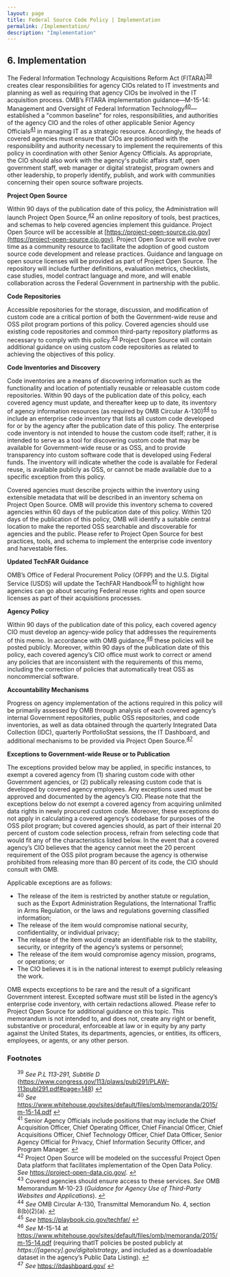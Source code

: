 ```yaml
---
layout: page
title: Federal Source Code Policy | Implementation
permalink: /Implementation/
description: "Implementation"
---
```


## 6. Implementation

The Federal Information Technology Acquisitions Reform Act (FITARA)<sup id="fnr39"><a href="#fn39">39</a></sup> creates clear responsibilities for agency CIOs related to IT investments and planning as well as requiring that agency CIOs be involved in the IT acquisition process. OMB’s FITARA implementation guidance—M-15-14: Management and Oversight of Federal Information Technology<sup id="fnr40"><a href="#fn40">40</a></sup>—established a "common baseline" for roles, responsibilities, and authorities of the agency CIO and the roles of other applicable Senior Agency Officials<sup id="fnr41"><a href="#fn41">41</a></sup> in managing IT as a strategic resource. Accordingly, the heads of covered agencies must ensure that CIOs are positioned with the responsibility and authority necessary to implement the requirements of this policy in coordination with other Senior Agency Officials. As appropriate, the CIO should also work with the agency's public affairs staff, open government staff, web manager or digital strategist, program owners and other leadership, to properly identify, publish, and work with communities concerning their open source software projects.

**Project Open Source**

Within 90 days of the publication date of this policy, the Administration will launch Project Open Source,<sup id="fnr42"><a href="#fn42">42</a></sup> an online repository of tools, best practices, and schemas to help covered agencies implement this guidance. Project Open Source will be accessible at [https://project-open-source.cio.gov](https://project-open-source.cio.gov). Project Open Source will evolve over time as a community resource to facilitate the adoption of good custom source code development and release practices. Guidance and language on open source licenses will be provided as part of Project Open Source. The repository will include further definitions, evaluation metrics, checklists, case studies, model contract language and more, and will enable collaboration across the Federal Government in partnership with the public.

**Code Repositories**

Accessible repositories for the storage, discussion, and modification of custom code are a critical portion of both the Government-wide reuse and OSS pilot program portions of this policy. Covered agencies should use existing code repositories and common third-party repository platforms as necessary to comply with this policy.<sup id="fnr43"><a href="#fn43">43</a></sup>  Project Open Source will contain additional guidance on using custom code repositories as related to achieving the objectives of this policy.  

**Code Inventories and Discovery**

Code inventories are a means of discovering information such as the functionality and location of potentially reusable or releasable custom code repositories. Within 90 days of the publication date of this policy, each covered agency must update, and thereafter keep up to date, its inventory of agency information resources (as required by OMB Circular A-130)<sup id="fnr44"><a href="#fn44">44</a></sup> to include an enterprise code inventory that lists all custom code developed for or by the agency after the publication date of this policy. The enterprise code inventory is not intended to house the custom code itself; rather, it is intended to serve as a tool for discovering custom code that may be available for Government-wide reuse or as OSS, and to provide transparency into custom software code that is developed using Federal funds. The inventory will indicate whether the code is available for Federal reuse, is available publicly as OSS, or cannot be made available due to a specific exception from this policy.

Covered agencies must describe projects within the inventory using extensible metadata that will be described in an inventory schema on Project Open Source. OMB will provide this inventory schema to covered agencies within 60 days of the publication date of this policy. Within 120 days of the publication of this policy, OMB will identify a suitable central location to make the reported OSS searchable and discoverable for agencies and the public. Please refer to Project Open Source for best practices, tools, and schema to implement the enterprise code inventory and harvestable files.

**Updated TechFAR Guidance**

OMB’s Office of Federal Procurement Policy (OFPP) and the U.S. Digital Service (USDS) will update the TechFAR Handbook<sup id="fnr45"><a href="#fn45">45</a></sup> to highlight how agencies can go about securing Federal reuse rights and open source licenses as part of their acquisitions processes.

**Agency Policy**

Within 90 days of the publication date of this policy, each covered agency CIO must develop an agency-wide policy that addresses the requirements of this memo. In accordance with OMB guidance,<sup id="fnr46"><a href="#fn46">46</a></sup> these policies will be posted publicly. Moreover, within 90 days of the publication date of this policy, each covered agency’s CIO office must work to correct or amend any policies that are inconsistent with the requirements of this memo, including the correction of policies that automatically treat OSS as noncommercial software.

**Accountability Mechanisms**

Progress on agency implementation of the actions required in this policy will be primarily assessed by OMB through analysis of each covered agency’s internal Government repositories, public OSS repositories, and code inventories, as well as data obtained through the quarterly Integrated Data Collection (IDC), quarterly PortfolioStat sessions, the IT Dashboard, and additional mechanisms to be provided via Project Open Source.<sup id="fnr47"><a href="#fn47">47</a></sup> 

**Exceptions to Government-wide Reuse or to Publication**

The exceptions provided below may be applied, in specific instances, to exempt a covered agency from (1) sharing custom code with other Government agencies, or (2) publically releasing custom code that is developed by covered agency employees. Any exceptions used must be approved and documented by the agency’s CIO. Please note that the exceptions below do not exempt a covered agency from acquiring unlimited data rights in newly procured custom code. Moreover, these exceptions do not apply in calculating a covered agency’s codebase for purposes of the OSS pilot program; but covered agencies should, as part of their internal 20 percent of custom code selection process, refrain from selecting code that would fit any of the characteristics listed below. In the event that a covered agency’s CIO believes that the agency cannot meet the 20 percent requirement of the OSS pilot program because the agency is otherwise prohibited from releasing more than 80 percent of its code, the CIO should consult with OMB.

Applicable exceptions are as follows:

* The release of the item is restricted by another statute or regulation, such as the Export Administration Regulations, the International Traffic in Arms Regulation, or the laws and regulations governing classified information; 
* The release of the item would compromise national security, confidentiality, or individual privacy;
* The release of the item would create an identifiable risk to the stability, security, or integrity of the agency’s systems or personnel;
* The release of the item would compromise agency mission, programs, or operations; or
* The CIO believes it is in the national interest to exempt publicly releasing the work.

OMB expects exceptions to be rare and the result of a significant Government interest. Excepted software must still be listed in the agency’s enterprise code inventory, with certain redactions allowed. Please refer to Project Open Source for additional guidance on this topic. This memorandum is not intended to, and does not, create any right or benefit, substantive or procedural, enforceable at law or in equity by any party against the United States, its departments, agencies, or entities, its officers, employees, or agents, or any other person.

### Footnotes

<ul style="list-style-type:none">

<li id="fn39"><sup>39</sup> <em>See P.L 113-291, Subtitle D</em> (<a href="https://www.congress.gov/113/plaws/publ291/PLAW-113publ291.pdf#page=148">https://www.congress.gov/113/plaws/publ291/PLAW-113publ291.pdf#page=148</a>) <a href="#fnr39">&#8617;</a></li>
<li id="fn40"><sup>40</sup> <em>See</em> <a href="https://www.whitehouse.gov/sites/default/files/omb/memoranda/2015/m-15-14.pdf">https://www.whitehouse.gov/sites/default/files/omb/memoranda/2015/m-15-14.pdf</a> <a href="#fnr40">&#8617;</a></li>
<li id="fn41"><sup>41</sup> Senior Agency Officials include positions that may include the Chief Acquisition Officer, Chief Operating Officer, Chief Financial Officer, Chief Acquisitions Officer, Chief Technology Officer, Chief Data Officer, Senior Agency Official for Privacy, Chief Information Security Officer, and Program Manager. <a href="#fnr41">&#8617;</a></li>
<li id="fn42"><sup>42</sup> Project Open Source will be modeled on the successful Project Open Data platform that facilitates implementation of the Open Data Policy. <em>See</em> <a href="https://project-open-data.cio.gov/">https://project-open-data.cio.gov/</a>. <a href="#fnr42">&#8617;</a></li>
<li id="fn43"><sup>43</sup> Covered agencies should ensure access to these services. <em>See</em> OMB Memorandum M-10-23 (<em>Guidance for Agency Use of Third-Party Websites and Applications</em>). <a href="#fnr43">&#8617;</a></li>
<li id="fn44"><sup>44</sup> <em>See</em> OMB Circular A-130, Transmittal Memorandum No. 4, section 8(b)(2)(a). <a href="#fnr44">&#8617;</a></li>
<li id="fn45"><sup>45</sup> <em>See</em> <a href="https://playbook.cio.gov/techfar/">https://playbook.cio.gov/techfar/</a> <a href="#fnr45">&#8617;</a></li>
<li id="fn46"><sup>46</sup> <em>See</em> M-15-14 at <a href="https://www.whitehouse.gov/sites/default/files/omb/memoranda/2015/m-15-14.pdf">https://www.whitehouse.gov/sites/default/files/omb/memoranda/2015/m-15-14.pdf</a> (requiring thatIT policies be posted publicly at <em>https://[agency].gov/digitalstrategy</em>, and included as a downloadable dataset in the agency’s Public Data Listing). <a href="#fnr46">&#8617;</a></li>
<li id="fn47"><sup>47</sup> <em>See</em> <a href="https://itdashboard.gov/">https://itdashboard.gov/</a> <a href="#fnr47">&#8617;</a></li>

</ul>
